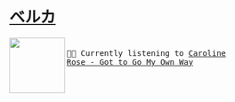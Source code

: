 <b><u>ベルカ</u></b>
======


[<img align="left" width="100" height="100" src="https:&#x2F;&#x2F;lastfm.freetls.fastly.net&#x2F;i&#x2F;u&#x2F;174s&#x2F;8b5eda5b0b5386aa9f7b316e92d1fd1d.jpg">](https://www.youtube.com/results?search_query=Caroline+Rose+Got+to+Go+My+Own+Way)
<big><pre>
<small>
</br>🎵🎶  Currently listening to  [Caroline Rose - Got to Go My Own Way](https://www.youtube.com/results?search_query=Caroline+Rose+Got+to+Go+My+Own+Way)</br></br>
</small></pre></big>

#
